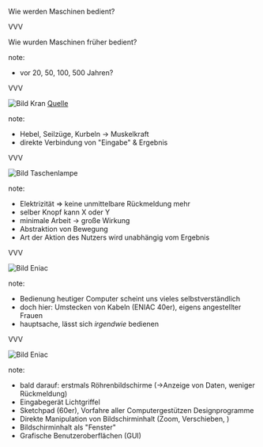 <span class="slide-metadata" data-chapter=""></span>

Wie werden Maschinen bedient?

VVV

Wie wurden Maschinen früher bedient?

note:
- vor 20, 50, 100, 500 Jahren?

VVV

![Bild Kran](img/crane.jpg)
[Quelle](http://facsimilium.blogspot.com/search/label/cranes)

note:
- Hebel, Seilzüge, Kurbeln -> Muskelkraft
- direkte Verbindung von "Eingabe" & Ergebnis

VVV

![Bild Taschenlampe](img/torch-patent.jpg "w50")

note:
- Elektrizität => keine unmittelbare Rückmeldung mehr
- selber Knopf kann X oder Y
- minimale Arbeit -> große Wirkung
- Abstraktion von Bewegung
- Art der Aktion des Nutzers wird unabhängig vom Ergebnis

VVV

![Bild Eniac](img/eniac.jpg "w60")

note:
- Bedienung heutiger Computer scheint uns vieles selbstverständlich
- doch hier: Umstecken von Kabeln (ENIAC 40er), eigens angestellter Frauen
- hauptsache, lässt sich *irgendwie* bedienen

VVV

![Bild Eniac](img/sketchpad.jpg)

note:
- bald darauf: erstmals Röhrenbildschirme (->Anzeige von Daten, weniger Rückmeldung)
- Eingabegerät Lichtgriffel 
- Sketchpad (60er), Vorfahre aller Computergestützen Designprogramme
- Direkte Manipulation von Bildschirminhalt (Zoom, Verschieben, )
- Bildschirminhalt als "Fenster"
- Grafische Benutzeroberflächen (GUI)





